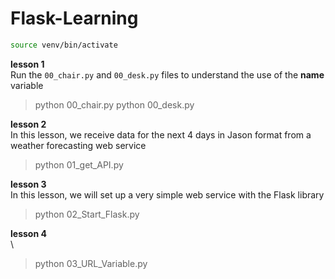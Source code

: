 # Flask-Learning

```bash
source venv/bin/activate
```

**lesson 1**\
Run the `00_chair.py` and `00_desk.py` files to understand the use of the __name__ variable
> python 00_chair.py
> python 00_desk.py



**lesson 2**\
In this lesson, we receive data for the next 4 days in Jason format from a weather forecasting web service
> python 01_get_API.py

**lesson 3**\
In this lesson, we will set up a very simple web service with the Flask library
> python 02_Start_Flask.py

**lesson 4**\
\
> python 03_URL_Variable.py
